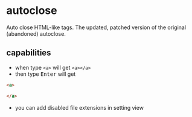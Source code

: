 # autoclose
Auto close HTML-like tags. The updated, patched version of the original (abandoned) autoclose.

## capabilities
  * when type `<a>` will get `<a></a>`
  * then type <kbd>Enter</kbd> will get
  ```html
  <a>
  
  </a>
  ```
  * you can add disabled file extensions in setting view
